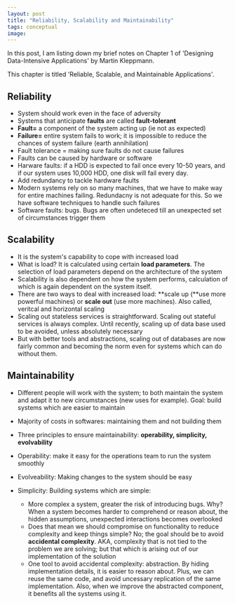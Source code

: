 ```yaml
---
layout: post
title: "Reliability, Scalability and Maintainability"
tags: conceptual
image: 
---
```


In this post, I am listing down my brief notes on Chapter 1 of 'Designing Data-Intensive Applications' by Martin Kleppmann. 

This chapter is titled 'Reliable, Scalable, and Maintainable Applications'.


## Reliability

- System should work even in the face of adversity
- Systems that anticipate **faults** are called **fault-tolerant**
- **Fault=** a component of the system acting up (ie not as expected)
- **Failure=** entire system fails to work; it is impossible to reduce the chances of system failure (earth annihilation)
- Fault tolerance = making sure faults do not cause failures
- Faults can be caused by hardware or software
- Harware faults: if a HDD is expected to fail once every 10-50 years, and if our system uses 10,000 HDD, one disk will fail every day.
- Add redundancy to tackle hardware faults
- Modern systems rely on so many machines, that we have to make way for entire machines failing. Redundacny is not adequate for this. So we have software techniques to handle such failures
- Software faults: bugs. Bugs are often undeteced till an unexpected set of circumstances trigger them

## Scalability

- It is the system's capability to cope with increased load
- What is load? It is calculated using certain **load parameters**. The selection of load parameters depend  on the architecture of the system
- Scalability is also dependent on how the system performs, calculation of which is again dependent on the system itself.
- There are two ways to deal with increased load: **scale up (**use more powerful machines) or **scale out** (use more machines). Also called, veritcal and horizontal scaling
- Scaling out stateless services is straightforward. Scaling out stateful services is always complex. Until recently, scaling up of data base used to be avoided, unless absolutely necessary
- But with better tools and abstractions, scaling out of databases are now fairly common and becoming the norm even for systems which can do without them.

## Maintainability

- Different people will work with the system; to both maintain the system and adapt it to new circumstances (new uses for example). Goal: build systems which are easier to maintain
- Majority of costs in softwares: maintaining them and not building them
- Three principles to ensure maintainability: **operability, simplicity, evolvability**
- Operability: make it easy for the operations team to run the system smoothly
- Evolveability: Making changes to the system should be easy
- Simplicity: Building systems which are simple:

    - More complex a system, greater the risk of introducing bugs. Why? When a system becomes harder to comprehend or reason about, the hidden assumptions, unexpected interactions becomes overlooked
    - Does that mean we should compromise on functionality to reduce complexity and keep things simple?  No; the goal should be to avoid **accidental complexity**. AKA, complexity that is not tied to the problem we are solving; but that which is arising out of our implementation of the solution
    - One tool to avoid accidental complexity: abstraction. By hiding implementation details, it is easier to reason about. Plus, we can reuse the same code, and avoid uncessary replication of the same implementation. Also, when we improve the abstracted component, it benefits all the systems using it.

